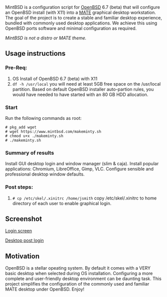 MintBSD is a configuration script for [OpenBSD](https://openbsd.org "OpenBSD") 6.7 (beta) that will configure an OpenBSD install (with X11) into a [MATE](https://mate-desktop.org/ "MATE desktop environment") graphical desktop workstation.  The goal of the project is to create a stable and familiar desktop experience, bundled with commonly used desktop applications.  We achieve this using OpenBSD ports software and minimal configuration as required.

*MintBSD is not a distro or MATE theme.*  

## Usage instructions
### Pre-Req: 
1. OS Install of OpenBSD 6.7 (beta) with X11
2. `df -h /usr/local` you will need at least 5GB free space on the /usr/local partition.  Based on default OpenBSD installer auto-partion rules, you would have needed to have started with an 80 GB HDD allocation.

### Start
Run the following commands as root:
```
# pkg_add wget
# wget https://www.mintbsd.com/makeminty.sh
# chmod u+x ./makeminty.sh
# ./makeminty.sh
```
### Summary of results
Install GUI desktop login and window manager (slim & caja). Install popular applications: Chromium, LibreOffice, Gimp, VLC. Configure sensible and professional desktop window defaults.

### Post steps:
1. `# cp /etc/skel/.xinitrc /home/jsmith` copy /etc/skel/.xinitrc to home directory of each user to enable graphical login.

## Screenshot
[Login screen](https://www.mintbsd.com/mintbsd-login-screen.png "mintBSD login screen")

[Desktop post login](https://www.mintbsd.com/mintbsd-screenshot.png "mintBSD desktop screenshot")

## Motivation
OpenBSD is a stellar opeating system.  By default it comes with a VERY basic desktop when selected during OS installation. Configuring a more complete and user-friendly desktop environment can be daunting task.  This project simplifies the configuration of the commonly used and familiar MATE desktop under OpenBSD.  Enjoy!
